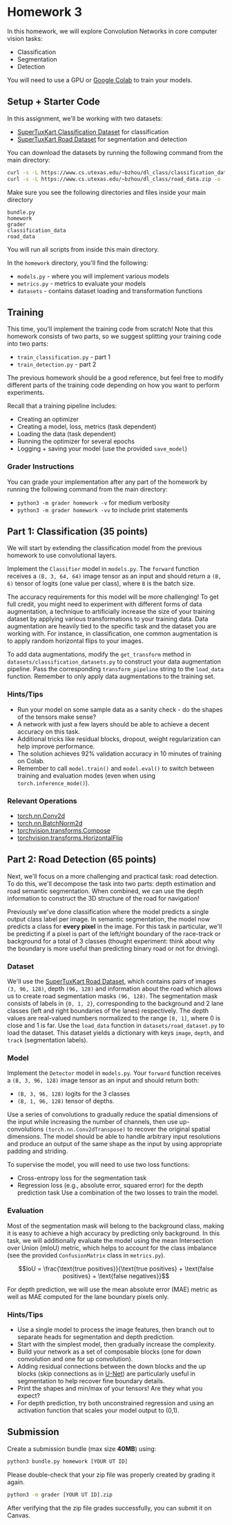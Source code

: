 # Homework 3

In this homework, we will explore Convolution Networks in core computer vision tasks:
- Classification
- Segmentation
- Detection

You will need to use a GPU or [Google Colab](https://colab.research.google.com/drive/1k-OTy-eM7BDHqOrRyM9yTeLFvqdjpzvd)  to train your models.

## Setup + Starter Code

In this assignment, we'll be working with two datasets:
- [SuperTuxKart Classification Dataset](https://www.cs.utexas.edu/~bzhou/dl_class/classification_data.zip) for classification
- [SuperTuxKart Road Dataset](https://www.cs.utexas.edu/~bzhou/dl_class/road_data.zip) for segmentation and detection

You can download the datasets by running the following command from the main directory:
```bash
curl -s -L https://www.cs.utexas.edu/~bzhou/dl_class/classification_data.zip -o ./classification_data.zip && unzip -qo classification_data.zip
curl -s -L https://www.cs.utexas.edu/~bzhou/dl_class/road_data.zip -o ./road_data.zip && unzip -qo road_data.zip
```

Make sure you see the following directories and files inside your main directory
```
bundle.py
homework
grader
classification_data
road_data
```
You will run all scripts from inside this main directory.

In the `homework` directory, you'll find the following:
- `models.py` - where you will implement various models
- `metrics.py` - metrics to evaluate your models
- `datasets` - contains dataset loading and transformation functions

## Training

This time, you'll implement the training code from scratch!
Note that this homework consists of two parts, so we suggest splitting your training code into two parts:
* `train_classification.py` - part 1
* `train_detection.py` - part 2

The previous homework should be a good reference, but feel free to modify different parts of the training code depending on how you want to perform experiments.

Recall that a training pipeline includes:
* Creating an optimizer
* Creating a model, loss, metrics (task dependent)
* Loading the data (task dependent)
* Running the optimizer for several epochs
* Logging + saving your model (use the provided `save_model`)

### Grader Instructions

You can grade your implementation after any part of the homework by running the following command from the main directory:
- `python3 -m grader homework -v` for medium verbosity
- `python3 -m grader homework -vv` to include print statements

## Part 1: Classification (35 points)

We will start by extending the classification model from the previous homework to use convolutional layers.

Implement the `Classifier` model in `models.py`.
The `forward` function receives a `(B, 3, 64, 64)` image tensor as an input and should return a `(B, 6)` tensor of logits (one value per class), where `B` is the batch size.

The accuracy requirements for this model will be more challenging!
To get full credit, you might need to experiment with different forms of data augmentation, a technique to artificially increase the size of your training dataset by applying various transformations to your training data.
Data augmentation are heavily tied to the specific task  and the dataset you are working with.
For instance, in classification, one common augmentation is to apply random horizontal flips to your images. 

To add data augmentations, modify the `get_transform` method in `datasets/classification_datasets.py` to construct your data augmentation pipeline.
Pass the corresponding `transform_pipeline` string to the `load_data` function.
Remember to only apply data augmentations to the training set.

### Hints/Tips
- Run your model on some sample data as a sanity check - do the shapes of the tensors make sense?
- A network with just a few layers should be able to achieve a decent accuracy on this task.
- Additional tricks like residual blocks, dropout, weight regularization can help improve performance.
- The solution achieves 92% validation accuracy in 10 minutes of training on Colab.
- Remember to call `model.train()` and `model.eval()` to switch between training and evaluation modes (even when using `torch.inference_mode()`).

### Relevant Operations
 - [torch.nn.Conv2d](https://pytorch.org/docs/stable/nn.html#convolution-layers)
 - [torch.nn.BatchNorm2d](https://pytorch.org/docs/stable/nn.html#normalization-layers)
 - [torchvision.transforms.Compose](https://pytorch.org/vision/stable/generated/torchvision.transforms.Compose.html)
 - [torchvision.transforms.HorizontalFlip](https://pytorch.org/vision/stable/generated/torchvision.transforms.RandomHorizontalFlip.html)

## Part 2: Road Detection (65 points)

Next, we'll focus on a more challenging and practical task: road detection.
To do this, we'll decompose the task into two parts: depth estimation and road semantic segmentation.
When combined, we can use the depth information to construct the 3D structure of the road for navigation!

Previously we've done classification where the model predicts a single output class label per image.
In semantic segmentation, the model now predicts a class for **every pixel** in the image.
For this task in particular, we'll be predicting if a pixel is part of the left/right boundary of the race-track or background for a total of 3 classes (thought experiment: think about why the boundary is more useful than predicting binary road or not for driving).

### Dataset

We'll use the [SuperTuxKart Road Dataset](https://www.cs.utexas.edu/~bzhou/dl_class/road_data.zip), which contains pairs of images `(3, 96, 128)`, depth `(96, 128)` and information about the road which allows us to create road segmentation masks `(96, 128)`.
The segmentation mask consists of labels in `{0, 1, 2}`, corresponding to the background and 2 lane classes (left and right boundaries of the lanes) respectively.
The depth values are real-valued numbers normalized to the range `[0, 1]`, where 0 is close and 1 is far.
Use the `load_data` function in `datasets/road_dataset.py` to load the dataset.
This dataset yields a dictionary with keys `image`, `depth`, and `track` (segmentation labels).

### Model

Implement the `Detector` model in `models.py`.
Your `forward` function receives a `(B, 3, 96, 128)` image tensor as an input and should return both:
- `(B, 3, 96, 128)` logits for the 3 classes
- `(B, 1, 96, 128)` tensor of depths.

Use a series of convolutions to gradually reduce the spatial dimensions of the input while increasing the number of channels, then use up-convolutions `(torch.nn.Conv2dTranspose)` to recover the original spatial dimensions.
The model should be able to handle arbitrary input resolutions and produce an output of the same shape as the input by using appropriate padding and striding.

To supervise the model, you will need to use two loss functions:
- Cross-entropy loss for the segmentation task
- Regression loss (e.g., absolute error, squared error) for the depth prediction task
Use a combination of the two losses to train the model.

### Evaluation

Most of the segmentation mask will belong to the background class, making it is easy to achieve a high accuracy by predicting only background.
In this task, we will additionally evaluate the model using the mean Intersection over Union (mIoU) metric, which helps to account for the class imbalance (see the provided `ConfusionMatrix` class in `metrics.py`).

$$IoU = \frac{\text{true positives}}{\text{true positives} + \text{false positives} + \text{false negatives}}$$

For depth prediction, we will use the mean absolute error (MAE) metric as well as MAE computed for the lane boundary pixels only.

### Hints/Tips
- Use a single model to process the image features, then branch out to separate heads for segmentation and depth prediction.
- Start with the simplest model, then gradually increase the complexity.
- Build your network as a set of composable blocks (one for down convolution and one for up convolution).
- Adding residual connections between the down blocks and the up blocks (skip connections as in [U-Net](https://en.wikipedia.org/wiki/U-Net)) are particularly useful in segmentation to help recover fine boundary details.
- Print the shapes and min/max of your tensors! Are they what you expect?
- For depth prediction, try both unconstrained regression and using an activation function that scales your model output to (0,1).

## Submission

Create a submission bundle (max size **40MB**) using:
```bash
python3 bundle.py homework [YOUR UT ID]
```

Please double-check that your zip file was properly created by grading it again.
```bash
python3 -m grader [YOUR UT ID].zip
```
After verifying that the zip file grades successfully, you can submit it on Canvas.
